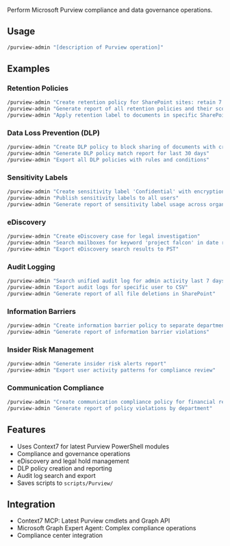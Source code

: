 Perform Microsoft Purview compliance and data governance operations.

## Usage

```bash
/purview-admin "[description of Purview operation]"
```

## Examples

### Retention Policies
```bash
/purview-admin "Create retention policy for SharePoint sites: retain 7 years, then delete"
/purview-admin "Generate report of all retention policies and their scope"
/purview-admin "Apply retention label to documents in specific SharePoint library"
```

### Data Loss Prevention (DLP)
```bash
/purview-admin "Create DLP policy to block sharing of documents with credit card numbers"
/purview-admin "Generate DLP policy match report for last 30 days"
/purview-admin "Export all DLP policies with rules and conditions"
```

### Sensitivity Labels
```bash
/purview-admin "Create sensitivity label 'Confidential' with encryption"
/purview-admin "Publish sensitivity labels to all users"
/purview-admin "Generate report of sensitivity label usage across organization"
```

### eDiscovery
```bash
/purview-admin "Create eDiscovery case for legal investigation"
/purview-admin "Search mailboxes for keyword 'project falcon' in date range"
/purview-admin "Export eDiscovery search results to PST"
```

### Audit Logging
```bash
/purview-admin "Search unified audit log for admin activity last 7 days"
/purview-admin "Export audit logs for specific user to CSV"
/purview-admin "Generate report of all file deletions in SharePoint"
```

### Information Barriers
```bash
/purview-admin "Create information barrier policy to separate departments"
/purview-admin "Generate report of information barrier violations"
```

### Insider Risk Management
```bash
/purview-admin "Generate insider risk alerts report"
/purview-admin "Export user activity patterns for compliance review"
```

### Communication Compliance
```bash
/purview-admin "Create communication compliance policy for financial regulation"
/purview-admin "Generate report of policy violations by department"
```

## Features

- Uses Context7 for latest Purview PowerShell modules
- Compliance and governance operations
- eDiscovery and legal hold management
- DLP policy creation and reporting
- Audit log search and export
- Saves scripts to `scripts/Purview/`

## Integration

- Context7 MCP: Latest Purview cmdlets and Graph API
- Microsoft Graph Expert Agent: Complex compliance operations
- Compliance center integration
